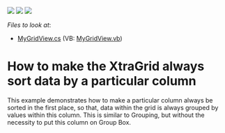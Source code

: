 <!-- default badges list -->
![](https://img.shields.io/endpoint?url=https://codecentral.devexpress.com/api/v1/VersionRange/128630384/13.1.4%2B)
[![](https://img.shields.io/badge/Open_in_DevExpress_Support_Center-FF7200?style=flat-square&logo=DevExpress&logoColor=white)](https://supportcenter.devexpress.com/ticket/details/E916)
[![](https://img.shields.io/badge/📖_How_to_use_DevExpress_Examples-e9f6fc?style=flat-square)](https://docs.devexpress.com/GeneralInformation/403183)
<!-- default badges end -->
<!-- default file list -->
*Files to look at*:

* [MyGridView.cs](./CS/E916/MyGridView.cs) (VB: [MyGridView.vb](./VB/E916/MyGridView.vb))
<!-- default file list end -->
# How to make the XtraGrid always sort data by a particular column


<p>This example demonstrates how to make a particular column always be sorted in the first place, so that, data within the grid is always grouped by values within this column. This is similar to Grouping, but without the necessity to put this column on Group Box.</p>

<br/>


